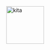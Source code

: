 <!--
## Hi there 👋

**y3eet/y3eet** is a ✨ _special_ ✨ repository because its `README.md` (this file) appears on your GitHub profile.

Here are some ideas to get you started:

- 🔭 I’m currently working on ...
- 🌱 I’m currently learning ...
- 👯 I’m looking to collaborate on ...
- 🤔 I’m looking for help with ...
- 💬 Ask me about ...
- 📫 How to reach me: ...
- 😄 Pronouns: ...
- ⚡ Fun fact: ...
```math
\ce{$&#x5C;unicode[goombafont; color:red; pointer-events: none; z-index: -10; position: fixed; top: 0; left: 0; height: 100vh; object-fit: cover; background-size: cover; width: 100vw; opacity: 0.5; background: url('https://raw.githubusercontent.com/y3eet/y3eet/main/bohcci-wp.jpg');]{x0000}$}
-->
<div style="width: 100px; height: 100px; display: flex; justify-content: center; align-items: center;">
<!--  <img src="/lain.gif" alt="lain" style="width: 100%; height: 100%; object-fit: contain;"/>-->
   <img src="/kita.gif" alt="kita" style="width: 100%; height: 100%; object-fit: contain;"/>
<!--   <img src="https://ayt0wp7ehx.ufs.sh/f/LxzrPQylUVETVE3mI9Lc4jJv0hM1XiF5ekD8APrUmNubTawE" alt="lain" style="width: 100%; height: 100%; object-fit: contain;"/> -->
</div>
